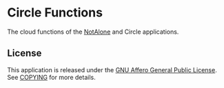 # Circle Functions

The cloud functions of the [NotAlone](https://github.com/bonjour-foundation/notalone) and Circle applications.

## License

This application is released under the [GNU Affero General Public License](LICENSE). See [COPYING](./COPYING) for more details.
